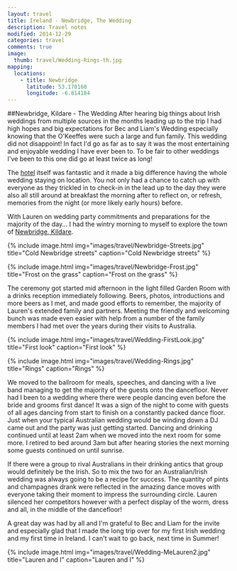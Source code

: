```yaml
---
layout: travel
title: Ireland - Newbridge, The Wedding
description: Travel notes
modified: 2014-12-29
categories: travel
comments: true
image:
  thumb: travel/Wedding-Rings-th.jpg
mapping:
  locations:
    - title: Newbridge
      latitude: 53.170160
      longitude: -6.814184
---
```


##Newbridge, Kildare - The Wedding
After hearing big things about Irish weddings from multiple sources in the months leading up to the trip I had high hopes and big expectations for Bec and Liam's Wedding especially knowing that the O'Keeffes were such a large and fun family. This wedding did not disappoint! In fact I'd go as far as to say it was the most entertaining and enjoyable wedding I have ever been to. To be fair to other weddings I've been to this one did go at least twice as long!

The [hotel](https://www.facebook.com/TheKeadeenHotel) itself was fantastic and it made a big difference having the whole wedding staying on location. You not only had a chance to catch up with everyone as they trickled in to check-in in the lead up to the day they were also all still around at breakfast the morning after to reflect on, or refresh, memories from the night (or more likely early hours) before.

With Lauren on wedding party commitments and preparations for the majority of the day... I had the wintry morning to myself to explore the town of [Newbridge, Kildare](http://en.wikipedia.org/wiki/Newbridge,_County_Kildare).

{% include image.html img="images/travel/Newbridge-Streets.jpg" title="Cold Newbridge streets" caption="Cold Newbridge streets" %}

{% include image.html img="images/travel/Newbridge-Frost.jpg" title="Frost on the grass" caption="Frost on the grass" %}

The ceremony got started mid afternoon in the light filled Garden Room with a drinks reception immediately following. Beers, photos, introductions and more beers as I met, and made good efforts to remember, the majority of Lauren's extended family and partners. Meeting the friendly and welcoming bunch was made even easier with help from a number of the family members I had met over the years during their visits to Australia.

{% include image.html img="images/travel/Wedding-FirstLook.jpg" title="First look" caption="First look" %}

{% include image.html img="images/travel/Wedding-Rings.jpg" title="Rings" caption="Rings" %}

We moved to the ballroom for meals, speeches, and dancing with a live band managing to get the majority of the guests onto the dancefloor. Never had I been to a wedding where there were people dancing even before the bride and grooms first dance! It was a sign of the night to come with guests of all ages dancing from start to finish on a constantly packed dance floor. Just when your typical Australian wedding would be winding down a DJ came out and the party was just getting started. Dancing and drinking continued until at least 2am when we moved into the next room for some more. I retired to bed around 3am but after hearing stories the next morning some guests continued on until sunrise.

If there were a group to rival Australians in their drinking antics that group would definitely be the Irish. So to mix the two for an Australian/Irish wedding was always going to be a recipe for success. The quantity of pints and champagnes drank were reflected in the amazing dance moves with everyone taking their moment to impress the surrounding circle. Lauren silenced her competitors however with a perfect display of the worm, dress and all, in the middle of the dancefloor!

A great day was had by all and I'm grateful to Bec and Liam for the invite and especially glad that I made the long trip over for my first Irish wedding and my first time in Ireland. I can't wait to go back, next time in Summer!

{% include image.html img="images/travel/Wedding-MeLauren2.jpg" title="Lauren and I" caption="Lauren and I" %}